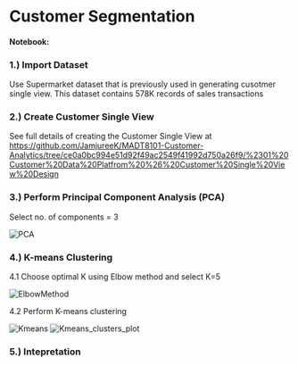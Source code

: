 # Customer Segmentation
#### Notebook: 

### 1.) Import Dataset
Use Supermarket dataset that is previously used in generating cusotmer single view. This dataset contains 578K records of sales transactions

### 2.) Create Customer Single View
See full details of creating the Customer Single View at https://github.com/JamjureeK/MADT8101-Customer-Analytics/tree/ce0a0bc994e51d92f49ac2549f41992d750a26f9/%2301%20Customer%20Data%20Platfrom%20%26%20Customer%20Single%20View%20Design

### 3.) Perform Principal Component Analysis (PCA)
Select no. of components = 3

![PCA](https://github.com/JamjureeK/MADT8101-Customer-Analytics/assets/142724038/c3744112-519e-45a1-a389-816c6b994179)

### 4.) K-means Clustering
4.1 Choose optimal K using Elbow method and select K=5

![ElbowMethod](https://github.com/JamjureeK/MADT8101-Customer-Analytics/assets/142724038/9bff7293-9697-417b-a5f6-af3b269940c0)

4.2 Perform K-means clustering

![Kmeans](https://github.com/JamjureeK/MADT8101-Customer-Analytics/assets/142724038/f9e50d98-6b50-4fda-9119-7d39626ae906)
![Kmeans_clusters_plot](https://github.com/JamjureeK/MADT8101-Customer-Analytics/assets/142724038/ff8b689e-75d9-40bb-bc29-08f0043eca8d)

### 5.) Intepretation
